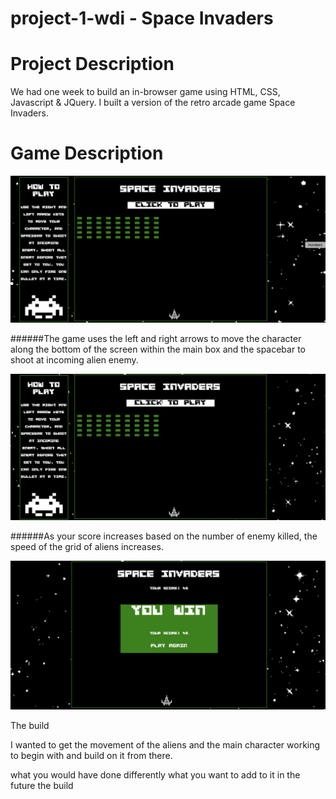 # project-1-wdi - Space Invaders

# Project Description

We had one week to build an in-browser game using HTML, CSS, Javascript & JQuery. I built a version of the retro arcade game Space Invaders.

# Game Description

<p align="center"><img src='https://github.com/racheldolan/project-1-wdi/blob/master/images/space-invaders-readme-screenshots/space-invaders-pre-game-start.gif'></p>

######The game uses the left and right arrows to move the character along the bottom of the screen within the main box and the spacebar to shoot at incoming alien enemy.

<p align="center"><img src='https://github.com/racheldolan/project-1-wdi/blob/master/images/space-invaders-readme-screenshots/space-invaders-full-game-game-over.gif'></p>

######As your score increases based on the number of enemy killed, the speed of the grid of aliens increases.

<p align="center"><img src='https://github.com/racheldolan/project-1-wdi/blob/master/images/space-invaders-readme-screenshots/Space-Invaders-game-won.gif'></p>

The build

I wanted to get the movement of the aliens and the main character working to begin with and build on it from there.


what you would have done differently
what you want to add to it in the future
the build
